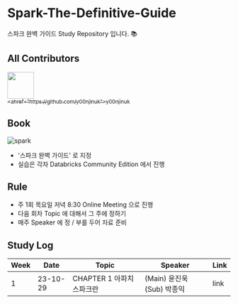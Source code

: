 # Spark-The-Definitive-Guide
스파크 완벽 가이드 Study Repository 입니다. 📚


## All Contributors

[<img src="https://github.com/y00njinuk.png" width="60px;"/><br/><sub><ahref="https://github.com/y00njinuk">y00njinuk</a></sub>](y00njinuk)

## Book 

![spark](https://github.com/freemjstudio/Spark-The-Definitive-Guide/assets/41604678/32470a40-0b27-496a-89e4-ed4d5021c579)


- '스파크 완벽 가이드' 로 지정 
- 실습은 각자 Databricks Community Edition 에서 진행 

## Rule
- 주 1회 목요일 저녁 8:30 Online Meeting 으로 진행
- 다음 회차 Topic 에 대해서 그 주에 정하기
- 매주 Speaker 에 정 / 부를 두어 자료 준비

## Study Log

| Week | Date | Topic | Speaker | Link |
|------|------|-------|---------|------|
| 1  | 23-10-29| CHAPTER 1 아파치 스파크란 |(Main) 윤진욱 (Sub) 박종익| link |
